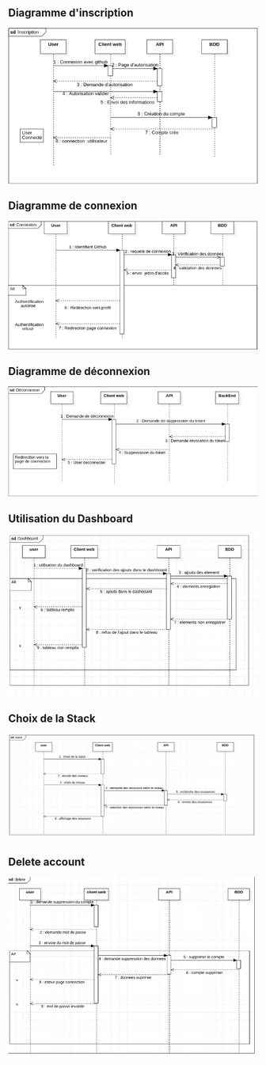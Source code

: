## Diagramme d'inscription

![](/doc/UML/asset/DS_inscrip.png)

## Diagramme de connexion

![](/doc/UML/asset/DS_co.png)

## Diagramme de déconnexion

![](/doc/UML/asset/DS_deco.png)

## Utilisation du Dashboard

![](/doc/UML/asset/Dashboard.png)

## Choix de la Stack

![](/doc/UML/asset/stack.png)

## Delete account

![](/doc/UML/asset/delete.png)
